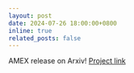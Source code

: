 ```yaml
---
layout: post
date: 2024-07-26 18:00:00+0800
inline: true
related_posts: false
---
```


AMEX release on Arxiv! [Project link](https://yuxiangchai.github.io/AMEX/)
